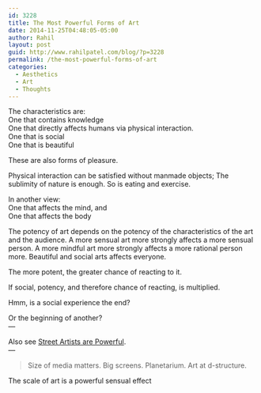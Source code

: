 ```yaml
---
id: 3228
title: The Most Powerful Forms of Art
date: 2014-11-25T04:48:05-05:00
author: Rahil
layout: post
guid: http://www.rahilpatel.com/blog/?p=3228
permalink: /the-most-powerful-forms-of-art
categories:
  - Aesthetics
  - Art
  - Thoughts
---
```

The characteristics are:  
One that contains knowledge  
One that directly affects humans via physical interaction.  
One that is social  
One that is beautiful

These are also forms of pleasure.

Physical interaction can be satisfied without manmade objects; The sublimity of nature is enough. So is eating and exercise.

In another view:  
One that affects the mind, and  
One that affects the body

The potency of art depends on the potency of the characteristics of the art and the audience. A more sensual art more strongly affects a more sensual person. A more mindful art more strongly affects a more rational person more. Beautiful and social arts affects everyone.

The more potent, the greater chance of reacting to it.

If social, potency, and therefore chance of reacting, is multiplied.

Hmm, is a social experience the end?

Or the beginning of another?  
&#8212;

Also see [Street Artists are Powerful](http://www.rahilpatel.com/blog/street-artists-are-powerful "Street Artists are Powerful").  
&#8212;

> Size of media matters. Big screens. Planetarium. Art at d-structure.

The scale of art is a powerful sensual effect